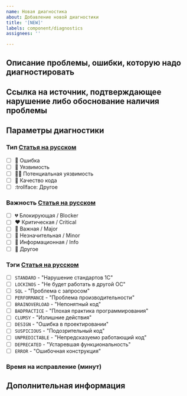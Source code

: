 ```yaml
---
name: Новая диагностика
about: Добавление новой диагностики
title: '[NEW]'
labels: component/diagnostics
assignees: ''

---
```


## Описание проблемы, ошибки, которую надо диагностировать
<!-- Например: Разработчики допускают ошибки, делая ....  -->

## Ссылка на источник, подтверждающее нарушение либо обоснование наличия проблемы
<!-- Например: В соответствии со статьей на ИТС ... надо делать ....  -->

## Параметры диагностики

### Тип [Статья на русском](https://1c-syntax.github.io/bsl-language-server/contributing/DiagnosticTypeAndSeverity)
<!-- Можно поставить x (на латинице) либо после сохранения кликнуть мышкой -->
* [ ] :ant: Ошибка
* [ ] :cop: Уязвимость
* [ ] :guardsman: Потенциальная уязвимость
* [ ] :poop: Качество кода
* [ ] :trollface: Другое

### Важность [Статья на русском](https://1c-syntax.github.io/bsl-language-server/contributing/DiagnosticTypeAndSeverity)
<!-- Можно поставить x (на латинице) либо после сохранения кликнуть мышкой -->
* [ ] :broken_heart: Блокирующая / Blocker
* [ ] :heart: Критическая / Critical
* [ ] :yellow_heart: Важная / Major
* [ ] :blue_heart: Незначительная / Minor
* [ ] :green_heart: Информационная / Info
* [ ] :revolving_hearts: Другое

### Тэги [Статья на русском](https://1c-syntax.github.io/bsl-language-server/contributing/DiagnosticTag)
<!-- Можно поставить x (на латинице) либо после сохранения кликнуть мышкой -->
<!-- Указать можно не более трех тэгов -->
* [ ] `STANDARD` - "Нарушение стандартов 1С"
* [ ] `LOCKINOS` - "Не будет работать в другой ОС"
* [ ] `SQL` - "Проблема с запросом"
* [ ] `PERFORMANCE` - "Проблема производительности"
* [ ] `BRAINOVERLOAD` - "Непонятный код"
* [ ] `BADPRACTICE` - "Плохая практика программирования"
* [ ] `CLUMSY` - "Излишние действия"
* [ ] `DESIGN` - "Ошибка в проектировании"
* [ ] `SUSPICIOUS` - "Подозрительный код"
* [ ] `UNPREDICTABLE` - "Непредсказуемо работающий код"
* [ ] `DEPRECATED` - "Устаревшая функциональность"
* [ ] `ERROR` - "Ошибочная конструкция"

### Время на исправление (минут)
<!-- Сколько времени необходим на исправление замечания разработчику, например: 1 минута -->

## Дополнительная информация
<!-- Можно добавить любую информацию, которая может быть полезной при реализации -->

